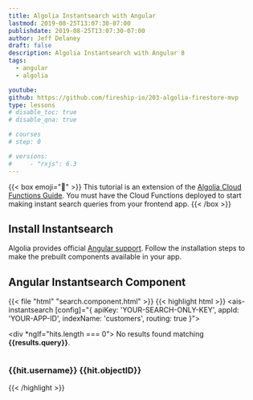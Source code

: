 ```yaml
---
title: Algolia Instantsearch with Angular
lastmod: 2019-08-25T13:07:30-07:00
publishdate: 2019-08-25T13:07:30-07:00
author: Jeff Delaney
draft: false
description: Algolia Instantsearch with Angular 8
tags:
  - angular
  - algolia

youtube:
github: https://github.com/fireship-io/203-algolia-firestore-mvp
type: lessons
# disable_toc: true
# disable_qna: true

# courses
# step: 0

# versions:
#     - "rxjs": 6.3
---
```


{{< box emoji="👀" >}} This tutorial is an extension of the
[Algolia Cloud Functions Guide](/lessons/algolia-cloud-functions/). You must
have the Cloud Functions deployed to start making instant search queries from
your frontend app. {{< /box >}}

## Install Instantsearch

Algolia provides official
[Angular support](https://community.algolia.com/angular-instantsearch/). Follow
the installation steps to make the prebuilt components available in your app.

## Angular Instantsearch Component

{{< file "html" "search.component.html" >}} {{< highlight html >}}
<ais-instantsearch [config]="{ apiKey: 'YOUR-SEARCH-ONLY-KEY', appId:
'YOUR-APP-ID', indexName: 'customers', routing: true }">

<ais-search-box></ais-search-box> <ais-hits>
<ng-template let-hits="hits" let-results="results"> <div *ngIf="hits.length ===
0"> No results found matching <strong>{{results.query}}</strong>. </div>
 <div *ngIf="results.query"> <div \*ngFor="let hit of hits" class="content"> <img
[src]="hit.avatar"> <section> <h3>{{hit.username}} {{hit.objectID}}</h3> <ais-highlight
attribute="bio" [hit]="hit"></ais-highlight> </section> </div> </div> </ng-template>
</ais-hits>

</ais-instantsearch>
{{< /highlight >}}
